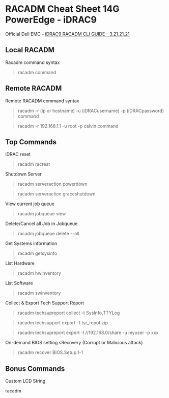 # RACADM Cheat Sheet 14G PowerEdge - iDRAC9
Official Dell EMC -
[iDRAC9 RACADM CLI GUIDE - 3.21.21.21](https://www.dell.com/support/manuals/us/en/04/poweredge-r740xd/idrac_3.21.21.21_racadm/introduction?guid=guid-3f6fb670-796a-4724-9d61-ad8a523b7b3e&lang=en-us)

## Local RACADM
Racadm command syntax
>racadm command
## Remote RACADM
Remote RACADM command syntax
>racadm -r (ip or hostname) -u (iDRACusername) -p (iDRACpassword) command

>racadm -r 192.168.1.1 -u root -p calvin command

## Top Commands
iDRAC reset
>racadm racrest

Shutdown Server
>racadm serveraction powerdown

>racadm serveraction graceshutdown


View current job queue
>racadm jobqueue view


Delete/Cancel all Job in Jobqueue
>racadm jobqueue delete --all


Get Systems information
>racadm getsysinfo


List Hardware
>racadm hwinventory


List Software
>racadm swinventory


Collect & Export Tech Support Report
>racadm techsupreport collect -t SysInfo,TTYLog

>racadm techsupport export -f tsr_repot.zip

>racadm techsupreport export -l //192.168.0/share -u myuser -p xxx

On-demand BIOS setting sRecovery (Corrupt or Malicious attack)
>racadm recover BIOS.Setup.1-1


## Bonus Commands
 Custom LCD String
 
 racadm 

